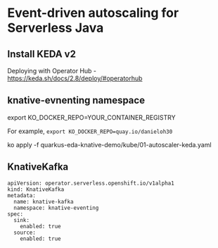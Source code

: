 # Event-driven autoscaling for Serverless Java

## Install KEDA v2

Deploying with Operator Hub - https://keda.sh/docs/2.8/deploy/#operatorhub

## knative-evnenting namespace

export KO_DOCKER_REPO=YOUR_CONTAINER_REGISTRY

For example, `export KO_DOCKER_REPO=quay.io/danieloh30`

ko apply -f quarkus-eda-knative-demo/kube/01-autoscaler-keda.yaml

## KnativeKafka

```
apiVersion: operator.serverless.openshift.io/v1alpha1
kind: KnativeKafka
metadata:
  name: knative-kafka
  namespace: knative-eventing
spec:
  sink:
    enabled: true
  source:
    enabled: true
```